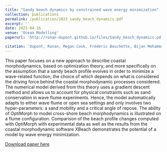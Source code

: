 ```yaml
---
title: "Sandy beach dynamics by constrained wave energy minimization"
collection: publications
permalink: /publication/2023_sandy_beach_dynamics.pdf
excerpt: ''
date: 2023-04-16
venue: 'Ocean Modelling'
paperurl: 'http://ronan-dupont.github.io/files/Sandy_beach_dynamics.pdf'

citation: 'Dupont, Ronan, Megan Cook, Frédéric Bouchette, Bijan Mohammadi, and Samuel Meulé (2023). “Sandy beach dynamics by constrained wave energy minimization”. In: Ocean Modelling, p. 102197. DOI: doi.org/10.1016/j.ocemod.2023.102197.'
---
```

This paper focuses on a new approach to describe coastal morphodynamics, based on optimization theory, and more specifically on the assumption that a sandy beach profile evolves in order to minimize a wave-related function, the choice of which depends on what is considered the driving force behind the coastal morphodynamic processes considered. The numerical model derived from this theory uses a gradient descent method and allows us to account for physical constraints such as sand conservation in wave flume experiments. Hence, the model automatically adapts to either wave flume or open sea settings and only involves two hyper-parameters: a sand mobility and a critical angle of repose. The ability of OptiMorph to model cross-shore beach morphodynamics is illustrated on a flume configuration. Comparison of the beach profile changes computed with OptiMorph with experimental data as well as the results from the coastal morphodynamic software XBeach demonstrates the potential of a model by wave energy minimization.

[Download paper here](http://ronan-dupont.github.io/files/2023_sandy_beach_dynamics.pdf)

